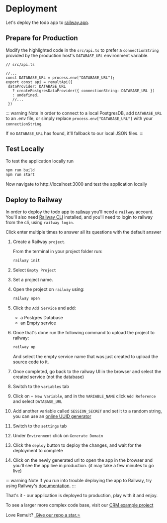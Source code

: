 # Deployment

Let's deploy the todo app to [railway.app](https://railway.app/).

## Prepare for Production

Modify the highlighted code in the `src/api.ts` to prefer a `connectionString` provided by the production host's `DATABASE_URL` environment variable.

```ts{4,6-8}
// src/api.ts

//...
const DATABASE_URL = process.env["DATABASE_URL"];
export const api = remultApi({
 dataProvider: DATABASE_URL
   ? createPostgresDataProvider({ connectionString: DATABASE_URL })
   : undefined,
   //...
 })
```

::: warning Note
In order to connect to a local PostgresDB, add `DATABASE_URL` to an .env file, or simply replace `process.env["DATABASE_URL"]` with your `connectionString`.

If no `DATABASE_URL` has found, it'll fallback to our local JSON files.
:::

## Test Locally

To test the application locally run

```sh
npm run build
npm run start
```

Now navigate to http://localhost:3000 and test the application locally

## Deploy to Railway

In order to deploy the todo app to [railway](https://railway.app/) you'll need a `railway` account. You'll also need [Railway CLI](https://docs.railway.app/develop/cli#npm) installed, and you'll need to login to railway from the cli, using `railway login`.

Click enter multiple times to answer all its questions with the default answer

1. Create a Railway `project`.

   From the terminal in your project folder run:

   ```sh
   railway init
   ```

2. Select `Empty Project`
3. Set a project name.
4. Open the project on `railway` using:
   ```sh
   railway open
   ```
5. Click the `Add Service` and add:
   - a Postgres Database
   - an Empty service
6. Once that's done run the following command to upload the project to railway:
   ```sh
   railway up
   ```
   And select the empty service name that was just created to upload the source code to it.
7. Once completed, go back to the railway UI in the browser and select the created service (not the database)
8. Switch to the `variables` tab
9. Click on `+ New Variable`, and in the `VARIABLE_NAME` click `Add Reference` and select `DATABASE_URL`
10. Add another variable called `SESSION_SECRET` and set it to a random string, you can use an [online UUID generator](https://www.uuidgenerator.net/)
11. Switch to the `settings` tab
12. Under `Environment` click on `Generate Domain`
13. Click the `deploy` button to deploy the changes, and wait for the deployment to complete
14. Click on the newly generated url to open the app in the browser and you'll see the app live in production. (it may take a few minutes to go live)

::: warning Note
If you run into trouble deploying the app to Railway, try using Railway's [documentation](https://docs.railway.app/deploy/deployments).
:::

That's it - our application is deployed to production, play with it and enjoy.

To see a larger more complex code base, visit our [CRM example project](https://www.github.com/remult/crm-demo)

Love Remult?&nbsp;<a href="https://github.com/remult/remult" target="_blank" rel="noopener"> Give our repo a star.⭐</a>
